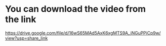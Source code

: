 # You can download the video from the link 

https://drive.google.com/file/d/16wS65MAd5AxK6xgMTS9A_jNGuPPiCp9w/view?usp=share_link
